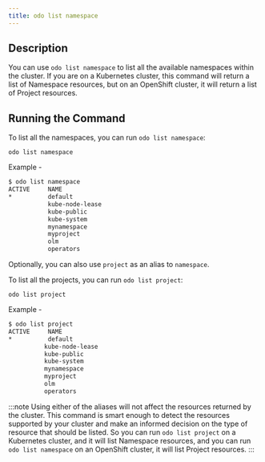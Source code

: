 ```yaml
---
title: odo list namespace
---
```


## Description

You can use `odo list namespace` to list all the available namespaces within the cluster. 
If you are on a Kubernetes cluster, this command will return a list of Namespace resources, but on an OpenShift cluster, 
it will return a list of Project resources.

## Running the Command

To list all the namespaces, you can run `odo list namespace`:
```shell
odo list namespace
```

Example - 
```sh
$ odo list namespace
ACTIVE     NAME
*          default
           kube-node-lease
           kube-public
           kube-system
           mynamespace
           myproject
           olm
           operators
```

 Optionally, you can also use `project` as an alias to `namespace`.
 
 To list all the projects, you can run `odo list project`:
 ```shell
 odo list project
 ```

 Example -
 ```sh
 $ odo list project
 ACTIVE     NAME
*          default
           kube-node-lease
           kube-public
           kube-system
           mynamespace
           myproject
           olm
           operators
```

:::note
Using either of the aliases will not affect the resources returned by the cluster. This command is smart enough to detect the resources supported by your cluster and make an informed decision on the type of resource that should be listed.
So you can run `odo list project` on a Kubernetes cluster, and it will list Namespace resources, and you can run `odo list namespace` on an OpenShift cluster, it will list Project resources.
:::
